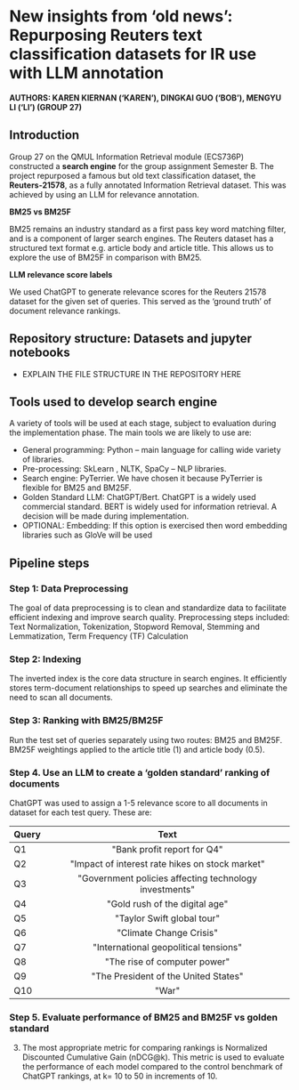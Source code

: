 # New insights from ‘old news’: Repurposing Reuters text classification datasets for IR use with LLM annotation
**AUTHORS: KAREN KIERNAN (‘KAREN’), DINGKAI GUO (‘BOB’), MENGYU LI (‘LI’) (GROUP 27)**

## Introduction 
Group 27 on the QMUL Information Retrieval module (ECS736P) constructed a **search engine** for the group assignment Semester B. The project
repurposed a famous but old text classification dataset, the **Reuters-21578**, as a fully annotated 
Information Retrieval dataset. This was achieved by using an LLM for relevance annotation.

**BM25 vs BM25F**

BM25 remains an industry standard as a first pass key word matching filter, and is a component of larger 
search engines. The Reuters dataset has a structured text format e.g. article body and article title. This 
allows us to explore the use of BM25F in comparison with BM25.

**LLM relevance score labels**

We used ChatGPT to generate relevance scores for the Reuters 21578 dataset for the given set of 
queries. This served as the ‘ground truth’ of document relevance rankings. 


## Repository structure: Datasets and jupyter notebooks
 - EXPLAIN THE FILE STRUCTURE IN THE REPOSITORY HERE

## Tools used to develop search engine
A variety of tools will be used at each stage, subject to evaluation during the implementation phase. The 
main tools we are likely to use are:
* General programming: Python – main language for calling wide variety of libraries.
* Pre-processing: SkLearn , NLTK, SpaCy – NLP libraries.
* Search engine: PyTerrier. We have chosen it because PyTerrier is flexible for BM25 and BM25F.
* Golden Standard LLM: ChatGPT/Bert. ChatGPT is a widely used commercial standard. BERT is widely 
used for information retrieval. A decision will be made during implementation.
* OPTIONAL: Embedding: If this option is exercised then word embedding libraries such as GloVe will be used

## Pipeline steps
### Step 1: Data Preprocessing
The goal of data preprocessing is to clean and standardize data to facilitate efficient indexing and 
improve search quality. Preprocessing steps included: Text Normalization, Tokenization, Stopword Removal, Stemming and Lemmatization, Term Frequency (TF) Calculation

### Step 2: Indexing
The inverted index is the core data structure in search engines. It efficiently stores term-document 
relationships to speed up searches and eliminate the need to scan all documents.

### Step 3: Ranking with BM25/BM25F
Run the test set of queries separately using two routes: BM25 and BM25F. BM25F weightings applied to the article title (1) and article body (0.5).


### Step 4. Use an LLM to create a ‘golden standard’ ranking of documents
ChatGPT was used to assign a 1-5 relevance score to all documents in dataset for each test query. These are:

<center>

| Query   |      Text      |
|----------|:-------------:|
| Q1 |  "Bank profit report for Q4" |
| Q2 |    "Impact of interest rate hikes on stock market"   |
| Q3 | "Government policies affecting technology investments" |
| Q4 |  "Gold rush of the digital age"|
| Q5 |    "Taylor Swift global tour"   |
| Q6 | "Climate Change Crisis" |
| Q7 |  "International geopolitical tensions" |
| Q8 |    "The rise of computer power"   |
| Q9 | "The President of the United States" |
| Q10 | "War" |
</center>


### Step 5. Evaluate performance of BM25 and BM25F vs golden standard
3. The most appropriate metric for comparing rankings is Normalized Discounted Cumulative Gain 
(nDCG@k). This metric is used to evaluate the performance of each model compared to the 
control benchmark of ChatGPT rankings, at k= 10 to 50 in increments of 10.
